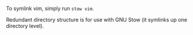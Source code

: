To symlink vim, simply run `stow vim`.

Redundant directory structure is for use with GNU Stow (it symlinks up one directory level). 
